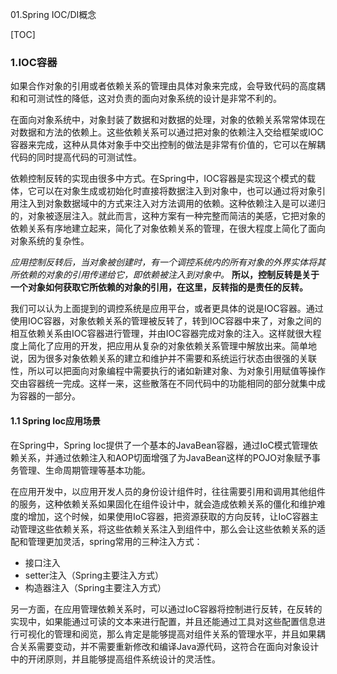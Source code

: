 01.Spring IOC/DI概念

[TOC]

### 1.IOC容器

如果合作对象的引用或者依赖关系的管理由具体对象来完成，会导致代码的高度耦和和可测试性的降低，这对负责的面向对象系统的设计是非常不利的。

在面向对象系统中，对象封装了数据和对数据的处理，对象的依赖关系常常体现在对数据和方法的依赖上。这些依赖关系可以通过把对象的依赖注入交给框架或IOC容器来完成，这种从具体对象手中交出控制的做法是非常有价值的，它可以在解耦代码的同时提高代码的可测试性。

依赖控制反转的实现由很多中方式。在Spring中，IOC容器是实现这个模式的载体，它可以在对象生成或初始化时直接将数据注入到对象中，也可以通过将对象引用注入到对象数据域中的方式来注入对方法调用的依赖。这种依赖注入是可以递归的，对象被逐层注入。就此而言，这种方案有一种完整而简洁的美感，它把对象的依赖关系有序地建立起来，简化了对象依赖关系的管理，在很大程度上简化了面向对象系统的复杂性。

*应用控制反转后，当对象被创建时，有一个调控系统内的所有对象的外界实体将其所依赖的对象的引用传递给它，即依赖被注入到对象中。* **所以，控制反转是关于一个对象如何获取它所依赖的对象的引用，在这里，反转指的是责任的反转。**

我们可以认为上面提到的调控系统是应用平台，或者更具体的说是IOC容器。通过使用IOC容器，对象依赖关系的管理被反转了，转到IOC容器中来了，对象之间的相互依赖关系由IOC容器进行管理，并由IOC容器完成对象的注入。这样就很大程度上简化了应用的开发，把应用从复杂的对象依赖关系管理中解放出来。简单地说，因为很多对象依赖关系的建立和维护并不需要和系统运行状态由很强的关联性，所以可以把面向对象编程中需要执行的诸如新建对象、为对象引用赋值等操作交由容器统一完成。这样一来，这些散落在不同代码中的功能相同的部分就集中成为容器的一部分。

#### 1.1 Spring Ioc应用场景

在Spring中，Spring Ioc提供了一个基本的JavaBean容器，通过IoC模式管理依赖关系，并通过依赖注入和AOP切面增强了为JavaBean这样的POJO对象赋予事务管理、生命周期管理等基本功能。

在应用开发中，以应用开发人员的身份设计组件时，往往需要引用和调用其他组件的服务，这种依赖关系如果固化在组件设计中，就会造成依赖关系的僵化和维护难度的增加，这个时候，如果使用IoC容器，把资源获取的方向反转，让IoC容器主动管理这些依赖关系，将这些依赖关系注入到组件中，那么会让这些依赖关系的适配和管理更加灵活，spring常用的三种注入方式：

* 接口注入
* setter注入（Spring主要注入方式）
* 构造器注入（Spring主要注入方式）

另一方面，在应用管理依赖关系时，可以通过IoC容器将控制进行反转，在反转的实现中，如果能通过可读的文本来进行配置，并且还能通过工具对这些配置信息进行可视化的管理和阅览，那么肯定是能够提高对组件关系的管理水平，并且如果耦合关系需要变动，并不需要重新修改和编译Java源代码，这符合在面向对象设计中的开闭原则，并且能够提高组件系统设计的灵活性。








